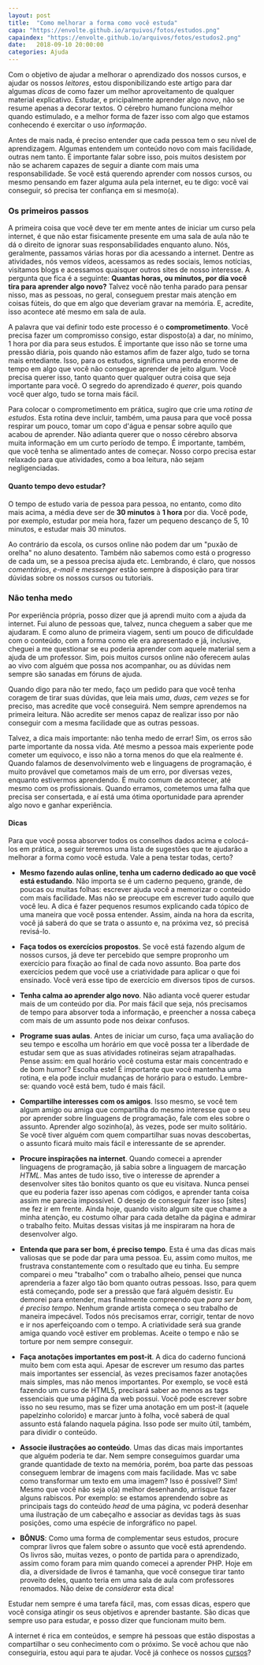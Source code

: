 ```yaml
---
layout: post
title:  "Como melhorar a forma como você estuda"
capa: "https://envolte.github.io/arquivos/fotos/estudos.png"
capaindex: "https://envolte.github.io/arquivos/fotos/estudos2.png"
date:   2018-09-10 20:00:00
categories: Ajuda
---
```


Com o objetivo de ajudar a melhorar o aprendizado dos nossos cursos, e ajudar os nossos *leitores*, estou disponibilizando este artigo para dar algumas *dicas* de como fazer um melhor aproveitamento de qualquer material explicativo. Estudar, e pricipalmente aprender algo *novo*, não se resume apenas a decorar textos. O cérebro humano funciona melhor quando estimulado, e a melhor forma de fazer isso com algo que estamos conhecendo é exercitar o uso *informação*.

Antes de mais nada, é preciso entender que cada pessoa tem o seu nível de aprendizagem. Algumas entendem um conteúdo novo com mais facilidade, outras nem tanto. É importante falar sobre isso, pois muitos desistem por não se acharem capazes de seguir a diante com mais uma responsabilidade. Se você está querendo aprender com nossos cursos, ou mesmo pensando em fazer alguma aula pela internet, eu te digo: você vai conseguir, só precisa ter confiança em si mesmo(a).

### Os primeiros passos

A primeira coisa que você deve ter em mente antes de iniciar um curso pela internet, é que não estar fisicamente presente em uma sala de aula não te dá o direito de ignorar suas responsabilidades enquanto aluno. Nós, geralmente, passamos várias horas por dia acessando a internet. Dentre as atividades, nós vemos vídeos, acessamos as redes sociais, lemos notícias, visitamos blogs e acessamos quaisquer outros sites de nosso interesse. A pergunta que fica é a seguinte: **Quantas horas, ou minutos, por dia você tira para aprender algo novo?** Talvez você não tenha parado para pensar nisso, mas as pessoas, no geral, conseguem prestar mais atenção em coisas fúteis, do que em algo que deveriam gravar na memória. E, acredite, isso acontece até mesmo em sala de aula.

A palavra que vai definir todo este processo é o **comprometimento**. Você precisa fazer um compromisso consigo, estar disposto(a) a dar, no mínimo, 1 hora por dia para seus estudos. É importante que isso não se torne uma pressão diária, pois quando não estamos afim de fazer algo, tudo se torna mais entediante. Isso, para os estudos, significa uma perda enorme de tempo em algo que você não consegue aprender de jeito algum. Você precisa querer isso, tanto quanto quer qualquer outra coisa que seja importante para você. O segredo do aprendizado é *querer*, pois quando você quer algo, tudo se torna mais fácil.

Para colocar o comprometimento em prática, sugiro que crie uma *rotina de estudos*. Esta rotina deve incluir, também, uma pausa para que você possa respirar um pouco, tomar um copo d'água e pensar sobre aquilo que acabou de aprender. Não adianta querer que o nosso cérebro absorva muita informação em um curto período de tempo. É importante, também, que você tenha se alimentado antes de começar. Nosso corpo precisa estar relaxado para que atividades, como a boa leitura, não sejam negligenciadas.

#### Quanto tempo devo estudar?

O tempo de estudo varia de pessoa para pessoa, no entanto, como dito mais acima, a média deve ser de **30 minutos** à **1 hora** por dia. Você pode, por exemplo, estudar por meia hora, fazer um pequeno descanço de 5, 10 minutos, e estudar mais 30 minutos.

Ao contrário da escola, os cursos online não podem dar um "puxão de orelha" no aluno desatento. Também não sabemos como está o progresso de cada um, se a pessoa precisa ajuda etc. Lembrando, é claro, que nossos *comentários*, *e-mail* e *messenger* estão sempre à disposição para tirar dúvidas sobre os nossos cursos ou tutoriais.

### Não tenha medo

Por experiência própria, posso dizer que já aprendi muito com a ajuda da internet. Fui aluno de pessoas que, talvez, nunca cheguem a saber que me ajudaram. E como aluno de primeira viagem, senti um pouco de dificuldade com o conteúdo, com a forma como ele era apresentado e já, inclusive, cheguei a me questionar se eu poderia aprender com aquele material sem a ajuda de um professor. Sim, pois muitos cursos online não oferecem aulas ao vivo com alguém que possa nos acompanhar, ou as dúvidas nem sempre são sanadas em fóruns de ajuda.

Quando digo para não ter medo, faço um pedido para que você tenha coragem de tirar suas dúvidas, que leia mais *uma*, *duas*, *cem vezes* se for preciso, mas acredite que você conseguirá. Nem sempre aprendemos na primeira leitura. Não acredite ser menos capaz de realizar isso por não conseguir com a mesma facilidade que as outras pessoas.

Talvez, a dica mais importante: não tenha medo de errar! Sim, os erros são parte importante da nossa vida. Até mesmo a pessoa mais experiente pode cometer um equivoco, e isso não a torna menos do que ela realmente é. Quando falamos de desenvolvimento web e linguagens de programação, é muito provável que cometamos mais de um erro, por diversas vezes, enquanto estivermos aprendendo. É muito comum de acontecer, até mesmo com os profissionais. Quando erramos, cometemos uma falha que precisa ser consertada, e aí está uma ótima oportunidade para aprender algo novo e ganhar experiência.

#### Dicas

Para que você possa absorver todos os conselhos dados acima e colocá-los em prática, a seguir teremos uma lista de sugestões que te ajudarão a melhorar a forma como você estuda. Vale a pena testar todas, certo?

- **Mesmo fazendo aulas online, tenha um caderno dedicado ao que você está estudando**. Não importa se é um caderno pequeno, grande, de poucas ou muitas folhas: escrever ajuda você a memorizar o conteúdo com mais facilidade. Mas não se preocupe em escrever tudo aquilo que você leu. A dica é fazer pequenos resumos explicando cada tópico de uma maneira que você possa entender. Assim, ainda na hora da escrita, você já saberá do que se trata o assunto e, na próxima vez, só precisá revisá-lo.

- **Faça todos os exercícios propostos**. Se você está fazendo algum de nossos cursos, já deve ter percebido que sempre propronho um exercício para fixação ao final de cada novo assunto. Boa parte dos exercícios pedem que você use a criatividade para aplicar o que foi ensinado. Você verá esse tipo de exercício em diversos tipos de cursos.

- **Tenha calma ao aprender algo novo**. Não adianta você querer estudar mais de um conteúdo por dia. Por mais fácil que seja, nós precisamos de tempo para absorver toda a informação, e preencher a nossa cabeça com mais de um assunto pode nos deixar confusos.

- **Programe suas aulas**. Antes de iniciar um curso, faça uma avaliação do seu tempo e escolha um horário em que você possa ter a liberdade de estudar sem que as suas atividades rotineiras sejam atrapalhadas. Pense assim: em qual horário você costuma estar mais concentrado e de bom humor? Escolha este! É importante que você mantenha uma rotina, e ela pode incluir mudanças de horário para o estudo. Lembre-se: quando você está bem, tudo é mais fácil.

- **Compartilhe interesses com os amigos**. Isso mesmo, se você tem algum amigo ou amiga que compartilha do mesmo interesse que o seu por aprender sobre linguagens de programação, fale com eles sobre o assunto. Aprender algo sozinho(a), às vezes, pode ser muito solitário. Se você tiver alguém com quem compartilhar suas novas descobertas, o assunto ficará muito mais fácil e interessante de se aprender.

- **Procure inspirações na internet**. Quando comecei a aprender linguagens de programação, já sabia sobre a linguagem de marcação *HTML*. Mas antes de tudo isso, tive o interesse de aprender a desenvolver sites tão bonitos quanto os que eu visitava. Nunca pensei que eu poderia fazer isso apenas com códigos, e aprender tanta coisa assim me parecia impossível. O desejo de conseguir fazer isso [sites] me fez ir em frente. Ainda hoje, quando visito algum site que chame a minha atenção, eu costumo olhar para cada detalhe da página e admirar o trabalho feito. Muitas dessas visitas já me inspiraram na hora de desenvolver algo.

- **Entenda que para ser bom, é preciso tempo**. Esta é uma das dicas mais valiosas que se pode dar para uma pessoa. Eu, assim como muitos, me frustrava constantemente com o resultado que eu tinha. Eu sempre comparei o meu "trabalho" com o trabalho alheio, pensei que nunca aprenderia a fazer algo tão bom quanto outras pessoas. Isso, para quem está começando, pode ser a pressão que fará alguém desistir. Eu demorei para entender, mas finalmente compreendo que *para ser bom, é preciso tempo*. Nenhum grande artista começa o seu trabalho de maneira impecável. Todos nós precisamos errar, corrigir, tentar de novo e ir nos aperfeiçoando com o tempo. A criatividade será sua grande amiga quando você estiver em problemas. Aceite o tempo e não se torture por nem sempre conseguir.

- **Faça anotações importantes em post-it**. A dica do caderno funcioná muito bem com esta aqui. Apesar de escrever um resumo das partes mais importantes ser essencial, às vezes precisamos fazer anotações mais simples, mas não menos importantes. Por exemplo, se você está fazendo um curso de HTML5, precisará saber ao menos as tags essenciais que uma página da web possui. Você pode escrever sobre isso no seu resumo, mas se fizer uma anotação em um post-it (aquele papelzinho colorido) e marcar junto à folha, você saberá de qual assunto está falando naquela página. Isso pode ser muito útil, também, para dividir o conteúdo.

- **Associe ilustrações ao conteúdo**. Umas das dicas mais importantes que alguém poderia te dar. Nem sempre conseguimos guardar uma grande quantidade de texto na memória, porém, boa parte das pessoas conseguem lembrar de imagens com mais facilidade. Mas vc sabe como transformar um texto em uma imagem? Isso é possível? Sim! Mesmo que você não seja o(a) melhor desenhando, arrisque fazer alguns rabiscos. Por exemplo: se estamos aprendendo sobre as principais tags do conteúdo *head* de uma página, vc poderá desenhar uma ilustração de um cabeçalho e associar as devidas tags às suas posições, como uma espécie de inforgráfico no papel.

- **BÔNUS**: Como uma forma de complementar seus estudos, procure comprar livros que falem sobre o assunto que você está aprendendo. Os livros são, muitas vezes, o ponto de partida para o aprendizado, assim como foram para mim quando comecei a aprender PHP. Hoje em dia, a diversidade de livros é tamanha, que você consegue tirar tanto proveito deles, quanto teria em uma sala de aula com professores renomados. Não deixe de *considerar* esta dica!

Estudar nem sempre é uma tarefa fácil, mas, com essas dicas, espero que você consiga atingir os seus objetivos e aprender bastante. São dicas que sempre uso para estudar, e posso dizer que funcionam muito bem.

A internet é rica em conteúdos, e sempre há pessoas que estão dispostas a compartilhar o seu conhecimento com o próximo. Se você achou que não conseguiria, estou aqui para te ajudar. Você já conhece os nossos [cursos](https://envolte.ga/cursos/)? 

